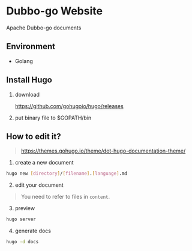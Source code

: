 # Dubbo-go Website
Apache Dubbo-go documents

## Environment

* Golang

## Install Hugo

1. download

    https://github.com/gohugoio/hugo/releases
    
2. put binary file to $GOPATH/bin

## How to edit it?

> https://themes.gohugo.io/theme/dot-hugo-documentation-theme/

1. create a new document

```bash
hugo new [directory]/[filename].[language].md
```

2. edit your document

> You need to refer to files in `content`.

3. preview

```bash
hugo server
```

4. generate docs

```bash
hugo -d docs
```
